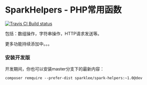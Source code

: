 # SparkHelpers - PHP常用函数

[![Travis CI Build status](https://travis-ci.org/SparkLee/SparkHelpers.svg?branch=master)](https://travis-ci.org/SparkLee/SparkHelpers)

包括：数组操作，字符串操作，HTTP请求发送等。

更多功能持续添加中。。。

### 安装开发版
开发期间，你也可以安装master分支下的最新内容：
```shell script
composer remquire --prefer-dist sparklee/spark-helpers:~1.0@dev
```
